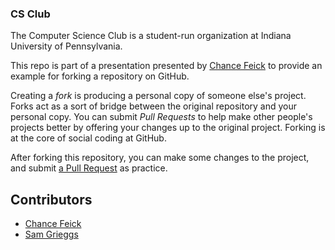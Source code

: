 ### CS Club

The Computer Science Club is a student-run organization at Indiana University of Pennsylvania.

This repo is part of a presentation presented by [Chance Feick](https://github.com/chancefeick/) to provide an example for forking a repository on GitHub.

Creating a *fork* is producing a personal copy of someone else's project. Forks act as a sort of bridge between the original repository and your personal copy. You can submit *Pull Requests* to help make other people's projects better by offering your changes up to the original project. Forking is at the core of social coding at GitHub.

After forking this repository, you can make some changes to the project, and submit [a Pull Request](https://github.com/chancefeick/cs-club/pulls) as practice.

## Contributors
  
* [Chance Feick](https://github.com/chancefeick/)
* [Sam Grieggs](https://github.com/grieggs/)
